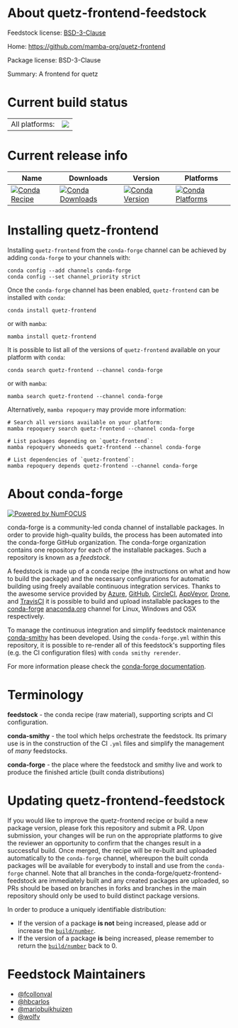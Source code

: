 About quetz-frontend-feedstock
==============================

Feedstock license: [BSD-3-Clause](https://github.com/conda-forge/quetz-frontend-feedstock/blob/main/LICENSE.txt)

Home: https://github.com/mamba-org/quetz-frontend

Package license: BSD-3-Clause

Summary: A frontend for quetz

Current build status
====================


<table><tr><td>All platforms:</td>
    <td>
      <a href="https://dev.azure.com/conda-forge/feedstock-builds/_build/latest?definitionId=10261&branchName=main">
        <img src="https://dev.azure.com/conda-forge/feedstock-builds/_apis/build/status/quetz-frontend-feedstock?branchName=main">
      </a>
    </td>
  </tr>
</table>

Current release info
====================

| Name | Downloads | Version | Platforms |
| --- | --- | --- | --- |
| [![Conda Recipe](https://img.shields.io/badge/recipe-quetz--frontend-green.svg)](https://anaconda.org/conda-forge/quetz-frontend) | [![Conda Downloads](https://img.shields.io/conda/dn/conda-forge/quetz-frontend.svg)](https://anaconda.org/conda-forge/quetz-frontend) | [![Conda Version](https://img.shields.io/conda/vn/conda-forge/quetz-frontend.svg)](https://anaconda.org/conda-forge/quetz-frontend) | [![Conda Platforms](https://img.shields.io/conda/pn/conda-forge/quetz-frontend.svg)](https://anaconda.org/conda-forge/quetz-frontend) |

Installing quetz-frontend
=========================

Installing `quetz-frontend` from the `conda-forge` channel can be achieved by adding `conda-forge` to your channels with:

```
conda config --add channels conda-forge
conda config --set channel_priority strict
```

Once the `conda-forge` channel has been enabled, `quetz-frontend` can be installed with `conda`:

```
conda install quetz-frontend
```

or with `mamba`:

```
mamba install quetz-frontend
```

It is possible to list all of the versions of `quetz-frontend` available on your platform with `conda`:

```
conda search quetz-frontend --channel conda-forge
```

or with `mamba`:

```
mamba search quetz-frontend --channel conda-forge
```

Alternatively, `mamba repoquery` may provide more information:

```
# Search all versions available on your platform:
mamba repoquery search quetz-frontend --channel conda-forge

# List packages depending on `quetz-frontend`:
mamba repoquery whoneeds quetz-frontend --channel conda-forge

# List dependencies of `quetz-frontend`:
mamba repoquery depends quetz-frontend --channel conda-forge
```


About conda-forge
=================

[![Powered by
NumFOCUS](https://img.shields.io/badge/powered%20by-NumFOCUS-orange.svg?style=flat&colorA=E1523D&colorB=007D8A)](https://numfocus.org)

conda-forge is a community-led conda channel of installable packages.
In order to provide high-quality builds, the process has been automated into the
conda-forge GitHub organization. The conda-forge organization contains one repository
for each of the installable packages. Such a repository is known as a *feedstock*.

A feedstock is made up of a conda recipe (the instructions on what and how to build
the package) and the necessary configurations for automatic building using freely
available continuous integration services. Thanks to the awesome service provided by
[Azure](https://azure.microsoft.com/en-us/services/devops/), [GitHub](https://github.com/),
[CircleCI](https://circleci.com/), [AppVeyor](https://www.appveyor.com/),
[Drone](https://cloud.drone.io/welcome), and [TravisCI](https://travis-ci.com/)
it is possible to build and upload installable packages to the
[conda-forge](https://anaconda.org/conda-forge) [anaconda.org](https://anaconda.org/)
channel for Linux, Windows and OSX respectively.

To manage the continuous integration and simplify feedstock maintenance
[conda-smithy](https://github.com/conda-forge/conda-smithy) has been developed.
Using the ``conda-forge.yml`` within this repository, it is possible to re-render all of
this feedstock's supporting files (e.g. the CI configuration files) with ``conda smithy rerender``.

For more information please check the [conda-forge documentation](https://conda-forge.org/docs/).

Terminology
===========

**feedstock** - the conda recipe (raw material), supporting scripts and CI configuration.

**conda-smithy** - the tool which helps orchestrate the feedstock.
                   Its primary use is in the construction of the CI ``.yml`` files
                   and simplify the management of *many* feedstocks.

**conda-forge** - the place where the feedstock and smithy live and work to
                  produce the finished article (built conda distributions)


Updating quetz-frontend-feedstock
=================================

If you would like to improve the quetz-frontend recipe or build a new
package version, please fork this repository and submit a PR. Upon submission,
your changes will be run on the appropriate platforms to give the reviewer an
opportunity to confirm that the changes result in a successful build. Once
merged, the recipe will be re-built and uploaded automatically to the
`conda-forge` channel, whereupon the built conda packages will be available for
everybody to install and use from the `conda-forge` channel.
Note that all branches in the conda-forge/quetz-frontend-feedstock are
immediately built and any created packages are uploaded, so PRs should be based
on branches in forks and branches in the main repository should only be used to
build distinct package versions.

In order to produce a uniquely identifiable distribution:
 * If the version of a package **is not** being increased, please add or increase
   the [``build/number``](https://docs.conda.io/projects/conda-build/en/latest/resources/define-metadata.html#build-number-and-string).
 * If the version of a package **is** being increased, please remember to return
   the [``build/number``](https://docs.conda.io/projects/conda-build/en/latest/resources/define-metadata.html#build-number-and-string)
   back to 0.

Feedstock Maintainers
=====================

* [@fcollonval](https://github.com/fcollonval/)
* [@hbcarlos](https://github.com/hbcarlos/)
* [@mariobuikhuizen](https://github.com/mariobuikhuizen/)
* [@wolfv](https://github.com/wolfv/)

